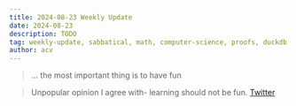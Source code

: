 ```yaml
---
title: 2024-08-23 Weekly Update
date: 2024-08-23
description: TODO
tag: weekly-update, sabbatical, math, computer-science, proofs, duckdb
author: acv
---
```


> ... the most important thing is to have fun


> Unpopular opinion I agree with- learning should not be fun. [Twitter](https://x.com/udayan_w/status/1824715943919886338)

